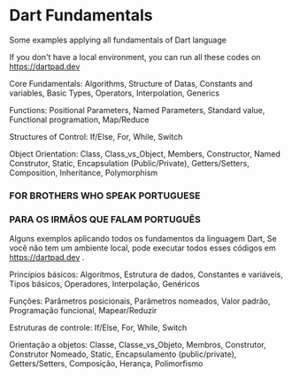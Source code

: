 # Dart Fundamentals
Some examples applying all fundamentals of Dart language

If you don't have a local environment, you can run all these codes on https://dartpad.dev

Core Fundamentals:
  Algorithms,
  Structure of Datas,
  Constants and variables,
  Basic Types,
  Operators,
  Interpolation,
  Generics

Functions:
  Positional Parameters,
  Named Parameters,
  Standard value,
  Functional programation,
  Map/Reduce

Structures of Control:
  If/Else,
  For,
  While,
  Switch
  
Object Orientation:
  Class,
  Class_vs_Object,
  Members,
  Constructor,
  Named Construtor,
  Static,
  Encapsulation (Public/Private),
  Getters/Setters,
  Composition,
  Inheritance,
  Polymorphism
  
  
### FOR BROTHERS WHO SPEAK PORTUGUESE ###  
### PARA OS IRMÃOS QUE FALAM PORTUGUÊS ###  

Alguns exemplos aplicando todos os fundamentos da linguagem Dart,
Se você não tem um ambiente local, pode executar todos esses códigos em https://dartpad.dev .

Princípios básicos:
   Algoritmos,
   Estrutura de dados,
   Constantes e variáveis,
   Tipos básicos,
   Operadores,
   Interpolação,
   Genéricos

Funções:
   Parâmetros posicionais,
   Parâmetros nomeados,
   Valor padrão,
   Programação funcional,
   Mapear/Reduzir

Estruturas de controle:
  If/Else,
  For,
  While,
  Switch
  
Orientação a objetos:
  Classe,
  Classe_vs_Objeto,
  Membros,
  Construtor,
  Construtor Nomeado,
  Static,
  Encapsulamento (public/private),
  Getters/Setters,
  Composição,
  Herança,
  Polimorfismo
